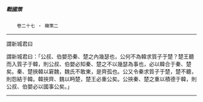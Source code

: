 

##### 戰國策
　　`卷二十七 ‧ 韓策二`

* * *

謂新城君曰

謂新城君曰：「公叔、伯嬰恐秦、楚之內幾瑟也，公何不為韓求質子于楚？楚王聽而入質子于韓，則公叔、伯嬰必知秦、楚之不以幾瑟為事也，必以韓合于秦、楚矣。秦、楚挾韓以窘魏，魏氏不敢東，是齊孤也。公又令秦求質子于楚，楚不聽，則怨結于韓。韓挾齊、魏以眄楚，楚王必重公矣。公挾秦、楚之重以積德于韓，則公叔、伯嬰必以國事公矣。」

* * *

